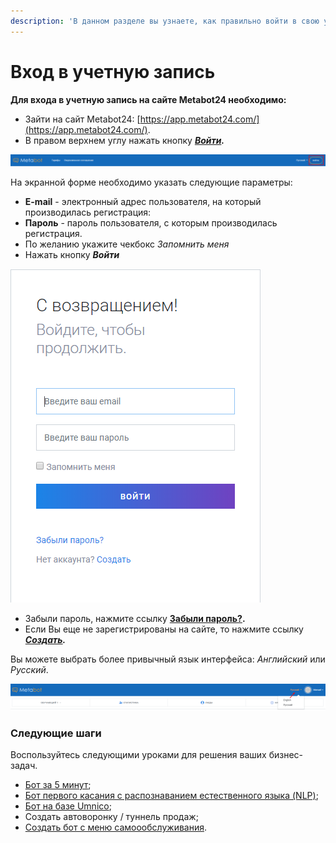 ```yaml
---
description: 'В данном разделе вы узнаете, как правильно войти в свою учетную запись.'
---
```


# Вход в учетную запись

**Для входа в учетную запись на сайте Metabot24 необходимо:**

* Зайти на сайт Metabot24: [https://app.metabot24.com/](https://app.metabot24.com/).
* В правом верхнем углу нажать кнопку [_**Войти**_](https://app.metabot24.com/login)_**.**_

![&#x412;&#x445;&#x43E;&#x434; &#x432; &#x443;&#x447;&#x435;&#x442;&#x43D;&#x443;&#x44E; &#x437;&#x430;&#x43F;&#x438;&#x441;&#x44C;](../.gitbook/assets/image%20%28116%29.png)

На экранной форме необходимо указать следующие параметры:

* **E-mail** - электронный адрес пользователя, на который производилась регистрация:
* **Пароль** - пароль пользователя, с которым производилась регистрация.
* По желанию укажите чекбокс _Запомнить меня_
* Нажать кнопку _**Войти**_

![&#x410;&#x432;&#x442;&#x43E;&#x440;&#x438;&#x437;&#x430;&#x446;&#x438;&#x44F; &#x43D;&#x430; &#x441;&#x430;&#x439;&#x442;&#x435;](../.gitbook/assets/image%20%28129%29.png)

* Забыли пароль, нажмите ссылку [**Забыли пароль?**](https://app.metabot24.com/password/reset)**.**
* Если Вы еще не зарегистрированы на сайте, то нажмите ссылку [_**Создать**_](https://app.metabot24.com/register)_**.**_

Вы можете выбрать более привычный язык интерфейса: _Английский_ или _Русский_.

![&#x412;&#x44B;&#x431;&#x43E;&#x440; &#x44F;&#x437;&#x44B;&#x43A;&#x430; &#x438;&#x43D;&#x442;&#x435;&#x440;&#x444;&#x435;&#x439;&#x441;&#x430;](../.gitbook/assets/image%20%28137%29.png)

### Следующие шаги

Воспользуйтесь следующими уроками для решения ваших бизнес-задач.

* [Бот за 5 минут](https://metabot.gitbook.io/documentation/lessons/bot-za-5-minut);
* [Бот первого касания с распознаванием естественного языка \(NLP\)](https://metabot.gitbook.io/documentation/lessons/bot-pervogo-kasaniya-s-nlp);
* [Бот на базе Umnico](https://metabot.gitbook.io/documentation/lessons/bot-na-baze-umnico);
* Создать автоворонку / туннель продаж;
* [Создать бот с меню самоообслуживания](https://metabot.gitbook.io/documentation/lessons/bot-s-menyu-samoobsluzhivaniya).

